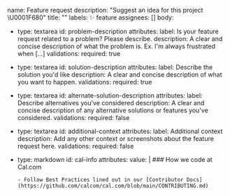 name: Feature request
description: "Suggest an idea for this project \U0001F680"
title: ""
labels: ✨ feature
assignees: []
body:
  - type: textarea
    id: problem-description
    attributes:
      label: Is your feature request related to a problem? Please describe.
      description: A clear and concise description of what the problem is. Ex. I'm always frustrated when [...]
    validations:
      required: true
  - type: textarea
    id: solution-description
    attributes:
      label: Describe the solution you'd like
      description: A clear and concise description of what you want to happen.
    validations:
      required: true
  - type: textarea
    id: alternate-solution-description
    attributes:
      label: Describe alternatives you've considered
      description: A clear and concise description of any alternative solutions or features you've considered.
    validations:
      required: false
  - type: textarea
    id: additional-context
    attributes:
      label: Additional context
      description: Add any other context or screenshots about the feature request here.
    validations:
      required: false
  - type: markdown
    id: cal-info
    attributes:
      value: |
        ### How we code at Cal.com

        - Follow Best Practices lined out in our [Contributor Docs](https://github.com/calcom/cal.com/blob/main/CONTRIBUTING.md)

